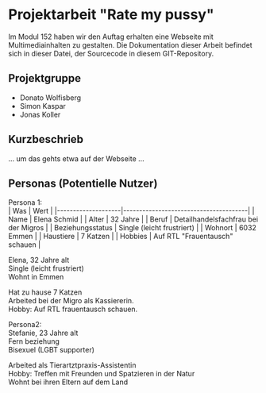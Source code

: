 # Projektarbeit "Rate my pussy"
Im Modul 152 haben wir den Auftag erhalten eine Webseite mit Multimediainhalten zu gestalten. Die Dokumentation dieser Arbeit befindet sich in dieser Datei, der Sourcecode in diesem GIT-Repository.

## Projektgruppe
* Donato Wolfisberg  
* Simon Kaspar  
* Jonas Koller  

## Kurzbeschrieb
... um das gehts etwa auf der Webseite ...  

## Personas (Potentielle Nutzer)
Persona 1:  
| Was                | Wert                                  |
|--------------------|---------------------------------------|
| Name               | Elena Schmid                          |
| Alter              | 32 Jahre                              |
| Beruf              | Detailhandelsfachfrau bei der Migros  |
| Beziehungsstatus   | Single (leicht frustriert)            |
| Wohnort            | 6032 Emmen                            |
| Haustiere          | 7 Katzen                              |
| Hobbies            | Auf RTL "Frauentausch" schauen        |

Elena, 32 Jahre alt  
Single (leicht frustriert)  
Wohnt in Emmen  

Hat zu hause 7 Katzen  
Arbeited bei der Migro als Kassiererin.  
Hobby: Auf RTL frauentausch schauen.  

Persona2:  
Stefanie, 23 Jahre alt  
Fern beziehung  
Bisexuel (LGBT supporter)

Arbeited als Tierartztpraxis-Assistentin  
Hobby: Treffen mit Freunden und Spatzieren in der Natur  
Wohnt bei ihren Eltern auf dem Land  


